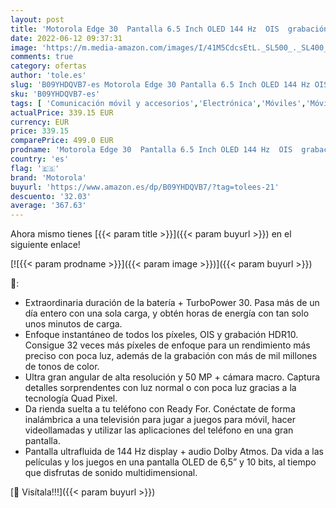 ```yaml
---
layout: post
title: 'Motorola Edge 30  Pantalla 6.5 Inch OLED 144 Hz  OIS  grabación HDR10  cámara High Res de 50MP  Audio Dolby Atmos  Android 12  8/256GB  procesador Snapdragon 778G+ 5G  Dual SIM  Gris  Versión ES/PT '
date: 2022-06-12 09:37:31
image: 'https://m.media-amazon.com/images/I/41M5CdcsEtL._SL500_._SL400_.jpg'
comments: true
category: ofertas
author: 'tole.es'
slug: 'B09YHDQVB7-es Motorola Edge 30 Pantalla 6.5 Inch OLED 144 Hz OIS...'
sku: 'B09YHDQVB7-es'
tags: [ 'Comunicación móvil y accesorios','Electrónica','Móviles','Móviles y smartphones libres','android','motorola','🇪🇸', ]
actualPrice: 339.15 EUR
currency: EUR
price: 339.15
comparePrice: 499.0 EUR
prodname: 'Motorola Edge 30  Pantalla 6.5 Inch OLED 144 Hz  OIS  grabación HDR10  cámara High Res de 50MP  Audio Dolby Atmos  Android 12  8/256GB  procesador Snapdragon 778G+ 5G  Dual SIM  Gris  Versión ES/PT '
country: 'es'
flag: '🇪🇸'
brand: 'Motorola'
buyurl: 'https://www.amazon.es/dp/B09YHDQVB7/?tag=tolees-21'
descuento: '32.03'
average: '367.63'
---
```


Ahora mismo tienes [{{< param title >}}]({{< param buyurl >}}) en el siguiente enlace!

[![{{< param prodname >}}]({{< param image >}})]({{< param buyurl >}})

🔎:

- Extraordinaria duración de la batería + TurboPower 30. Pasa más de un día entero con una sola carga, y obtén horas de energía con tan solo unos minutos de carga.
- Enfoque instantáneo de todos los píxeles, OIS y grabación HDR10. Consigue 32 veces más píxeles de enfoque para un rendimiento más preciso con poca luz, además de la grabación con más de mil millones de tonos de color.
- Ultra gran angular de alta resolución y 50 MP + cámara macro. Captura detalles sorprendentes con luz normal o con poca luz gracias a la tecnología Quad Pixel.
- Da rienda suelta a tu teléfono con Ready For. Conéctate de forma inalámbrica a una televisión para jugar a juegos para móvil, hacer videollamadas y utilizar las aplicaciones del teléfono en una gran pantalla.
- Pantalla ultrafluida de 144 Hz display + audio Dolby Atmos. Da vida a las películas y los juegos en una pantalla OLED de 6,5” y 10 bits, al tiempo que disfrutas de sonido multidimensional.

[🛒 Visítala!!!]({{< param buyurl >}})
